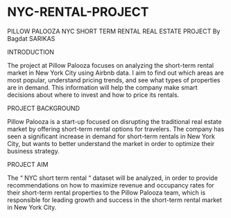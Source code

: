 # NYC-RENTAL-PROJECT


PILLOW PALOOZA  NYC SHORT TERM RENTAL REAL ESTATE PROJECT
By Bagdat SARIKAS


INTRODUCTION  


The project at Pillow Palooza focuses on analyzing the short-term rental market in New York City using Airbnb data. I aim to find out which areas are most popular, understand pricing trends, and see what types of properties are in demand. This information will help the company make smart decisions about where to invest and how to price its rentals.




PROJECT   BACKGROUND


Pillow Palooza is a start-up focused on disrupting the traditional real estate market by offering short-term rental options for travelers. The company has seen a significant increase in demand for short-term rentals in New York City, but wants to better understand the market in order to optimize their business strategy.


PROJECT AIM


The “ NYC short term rental “ dataset will be analyzed, in order to provide recommendations on how to maximize revenue and occupancy rates for their short-term rental properties to the Pillow Palooza team, which is responsible for leading growth and success in the short-term rental market in New York City.


